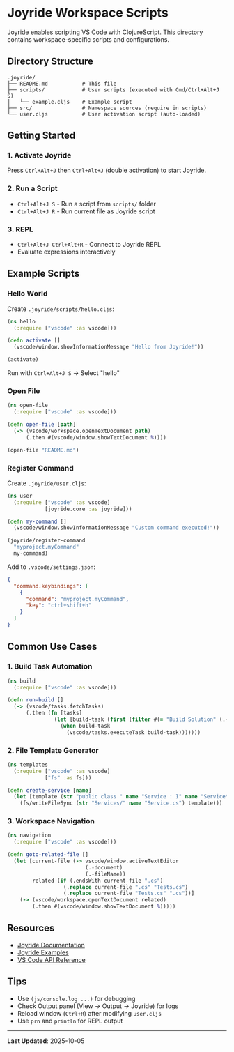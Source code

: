 # Joyride Workspace Scripts

Joyride enables scripting VS Code with ClojureScript. This directory contains workspace-specific scripts and configurations.

## Directory Structure

```
.joyride/
├── README.md           # This file
├── scripts/            # User scripts (executed with Cmd/Ctrl+Alt+J S)
│   └── example.cljs    # Example script
├── src/                # Namespace sources (require in scripts)
└── user.cljs           # User activation script (auto-loaded)
```

## Getting Started

### 1. Activate Joyride

Press `Ctrl+Alt+J` then `Ctrl+Alt+J` (double activation) to start Joyride.

### 2. Run a Script

- `Ctrl+Alt+J S` - Run a script from `scripts/` folder
- `Ctrl+Alt+J R` - Run current file as Joyride script

### 3. REPL

- `Ctrl+Alt+J Ctrl+Alt+R` - Connect to Joyride REPL
- Evaluate expressions interactively

## Example Scripts

### Hello World

Create `.joyride/scripts/hello.cljs`:

```clojure
(ns hello
  (:require ["vscode" :as vscode]))

(defn activate []
  (vscode/window.showInformationMessage "Hello from Joyride!"))

(activate)
```

Run with `Ctrl+Alt+J S` → Select "hello"

### Open File

```clojure
(ns open-file
  (:require ["vscode" :as vscode]))

(defn open-file [path]
  (-> (vscode/workspace.openTextDocument path)
      (.then #(vscode/window.showTextDocument %))))

(open-file "README.md")
```

### Register Command

Create `.joyride/user.cljs`:

```clojure
(ns user
  (:require ["vscode" :as vscode]
            [joyride.core :as joyride]))

(defn my-command []
  (vscode/window.showInformationMessage "Custom command executed!"))

(joyride/register-command
  "myproject.myCommand"
  my-command)
```

Add to `.vscode/settings.json`:

```json
{
  "command.keybindings": [
    {
      "command": "myproject.myCommand",
      "key": "ctrl+shift+h"
    }
  ]
}
```

## Common Use Cases

### 1. Build Task Automation

```clojure
(ns build
  (:require ["vscode" :as vscode]))

(defn run-build []
  (-> (vscode/tasks.fetchTasks)
      (.then (fn [tasks]
               (let [build-task (first (filter #(= "Build Solution" (.-name %)) tasks))]
                 (when build-task
                   (vscode/tasks.executeTask build-task)))))))
```

### 2. File Template Generator

```clojure
(ns templates
  (:require ["vscode" :as vscode]
            ["fs" :as fs]))

(defn create-service [name]
  (let [template (str "public class " name "Service : I" name "Service\n{\n    // Implementation\n}\n")]
    (fs/writeFileSync (str "Services/" name "Service.cs") template)))
```

### 3. Workspace Navigation

```clojure
(ns navigation
  (:require ["vscode" :as vscode]))

(defn goto-related-file []
  (let [current-file (-> vscode/window.activeTextEditor
                         (.-document)
                         (.-fileName))
        related (if (.endsWith current-file ".cs")
                  (.replace current-file ".cs" "Tests.cs")
                  (.replace current-file "Tests.cs" ".cs"))]
    (-> (vscode/workspace.openTextDocument related)
        (.then #(vscode/window.showTextDocument %)))))
```

## Resources

- [Joyride Documentation](https://github.com/BetterThanTomorrow/joyride)
- [Joyride Examples](https://github.com/BetterThanTomorrow/joyride/tree/master/examples)
- [VS Code API Reference](https://code.visualstudio.com/api/references/vscode-api)

## Tips

- Use `(js/console.log ...)` for debugging
- Check Output panel (View → Output → Joyride) for logs
- Reload window (`Ctrl+R`) after modifying `user.cljs`
- Use `prn` and `println` for REPL output

---

**Last Updated**: 2025-10-05
